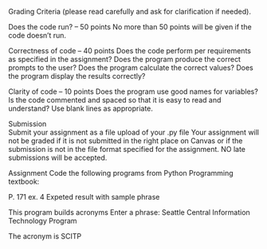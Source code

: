 Grading Criteria (please read carefully and ask for clarification if needed).

Does the code run? – 50 points 
No more than 50 points will be given if the code doesn’t run.

Correctness of code – 40 points 
Does the code perform per requirements as specified in the assignment?
Does the program produce the correct prompts to the user?
Does the program calculate the correct values?
Does the program display the results correctly?

Clarity of code – 10 points
Does the program use good names for variables?
Is the code commented and  spaced so that it is easy to read and understand? Use blank lines as appropriate.

Submission  
Submit your assignment as a file upload of your .py file
Your assignment will not be graded if it is not submitted in the right place on Canvas or if the submission is not in the file format specified for the assignment. 
NO late submissions will be accepted.

Assignment 
Code the following programs from Python Programming textbook:

P. 171 ex. 4
Expeted result with sample phrase

This program builds acronyms
Enter a phrase: Seattle Central Information Technology Program

The acronym is SCITP
